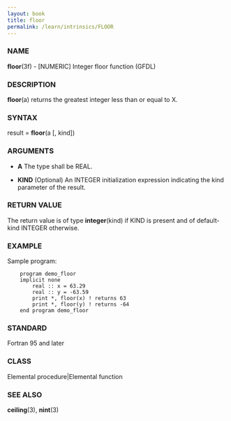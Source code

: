 ```yaml
---
layout: book
title: floor
permalink: /learn/intrinsics/FLOOR
---
```

### NAME

**floor**(3f) - \[NUMERIC\] Integer floor function
(GFDL)

### DESCRIPTION

**floor**(a) returns the greatest integer less than or equal to X.

### SYNTAX

result = **floor**(a \[, kind\])

### ARGUMENTS

  - **A**
    The type shall be REAL.

  - **KIND**
    (Optional) An INTEGER initialization expression indicating the kind
    parameter of the result.

### RETURN VALUE

The return value is of type **integer**(kind) if KIND is present and of
default-kind INTEGER otherwise.

### EXAMPLE

Sample program:

```
    program demo_floor
    implicit none
        real :: x = 63.29
        real :: y = -63.59
        print *, floor(x) ! returns 63
        print *, floor(y) ! returns -64
    end program demo_floor
```

### STANDARD

Fortran 95 and later

### CLASS

Elemental procedure\|Elemental function

### SEE ALSO

**ceiling**(3), **nint**(3)
